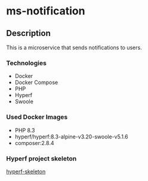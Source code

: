 # ms-notification

## Description

This is a microservice that sends notifications to users.

### Technologies

- Docker
- Docker Compose
- PHP
- Hyperf
- Swoole

### Used Docker Images

- PHP 8.3
- hyperf/hyperf:8.3-alpine-v3.20-swoole-v5.1.6
- composer:2.8.4


### Hyperf project skeleton

[hyperf-skeleton](https://github.com/hyperf/hyperf-skeleton)